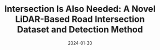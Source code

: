---
title: "Intersection Is Also Needed: A Novel LiDAR-Based Road Intersection Dataset and Detection Method"
image: '/images/mminterdet.png '
excerpt: 'Zhiheng Li, **Yubo Cui**, Zheng Fang'
collection: publications
permalink: /publication/mmInsectDet
date: 2024-01-30
venue: 'IEEE Transactions on Intelligent Transportation Systems'
paperurl: '/files/MMInsectDet.pdf'
link: 'https://ieeexplore.ieee.org/abstract/document/10417722'
# citation: 'Z. Fang, S. Zhou, Y. Cui and S. Scherer. 3D-SiamRPN: An End-to-End Learning Method for Real-Time 3D Single Object Tracking Using Raw Point Cloud. in IEEE Sensors Journal, vol. 21, no. 4, pp. 4995-5011, 15 Feb.15, 2021, doi: 10.1109/JSEN.2020.3033034.'
---